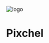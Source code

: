 
![logo](https://github.com/GustavoSachetto/Pixchel/assets/136517074/7fbc9fce-3e11-49a9-9445-17b0c4756647)

# Pixchel
 
